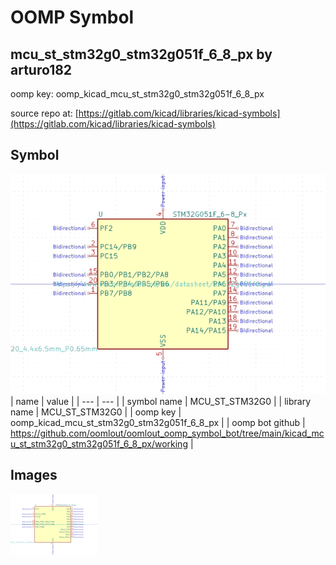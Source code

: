 # OOMP Symbol  
## mcu_st_stm32g0_stm32g051f_6_8_px  by arturo182  
  
oomp key: oomp_kicad_mcu_st_stm32g0_stm32g051f_6_8_px  
  
source repo at: [https://gitlab.com/kicad/libraries/kicad-symbols](https://gitlab.com/kicad/libraries/kicad-symbols)  
## Symbol  
  
[![working.png](working_600.png)](working.png)  
| name | value | 
| --- | --- | 
| symbol name | MCU_ST_STM32G0 | 
| library name | MCU_ST_STM32G0 | 
| oomp key | oomp_kicad_mcu_st_stm32g0_stm32g051f_6_8_px | 
| oomp bot github | https://github.com/oomlout/oomlout_oomp_symbol_bot/tree/main/kicad_mcu_st_stm32g0_stm32g051f_6_8_px/working | 
## Images  
  
[![working.png](working_140.png)](working.png)  
